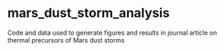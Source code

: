 # mars_dust_storm_analysis
Code and data used to generate figures and results in journal article on thermal precursors of Mars dust storms
